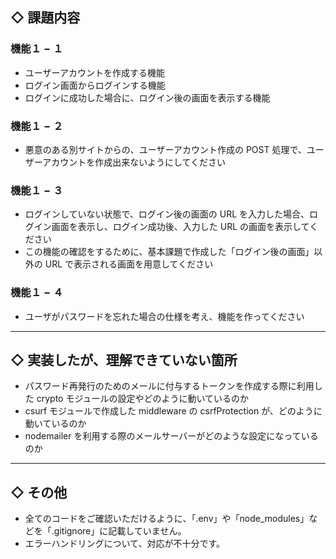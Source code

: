 ## ◇ 課題内容

### 機能１ − １

- ユーザーアカウントを作成する機能
- ログイン画面からログインする機能
- ログインに成功した場合に、ログイン後の画面を表示する機能

### 機能１ − ２

- 悪意のある別サイトからの、ユーザーアカウント作成の POST 処理で、ユーザーアカウントを作成出来ないようにしてください

### 機能１ − ３

- ログインしていない状態で、ログイン後の画面の URL を入力した場合、ログイン画面を表示し、ログイン成功後、入力した URL の画面を表示してください
- この機能の確認をするために、基本課題で作成した「ログイン後の画面」以外の URL で表示される画面を用意してください

### 機能１ − ４

- ユーザがパスワードを忘れた場合の仕様を考え、機能を作ってください

---

## ◇ 実装したが、理解できていない箇所

- パスワード再発行のためのメールに付与するトークンを作成する際に利用した crypto モジュールの設定やどのように動いているのか
- csurf モジュールで作成した middleware の csrfProtection が、どのように動いているのか
- nodemailer を利用する際のメールサーバーがどのような設定になっているのか

---

## ◇ その他

- 全てのコードをご確認いただけるように、「.env」や「node_modules」などを「.gitignore」に記載していません。
- エラーハンドリングについて、対応が不十分です。
